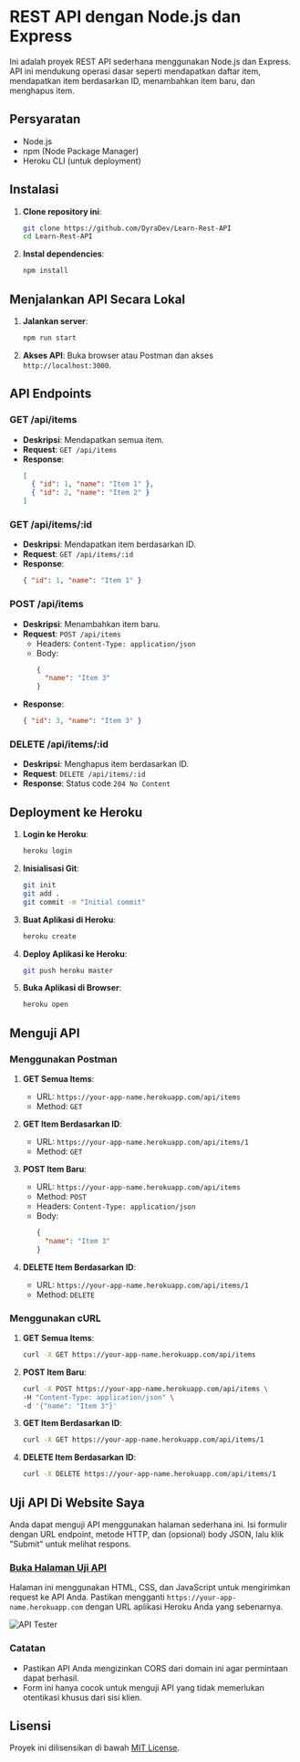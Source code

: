 # REST API dengan Node.js dan Express

Ini adalah proyek REST API sederhana menggunakan Node.js dan Express. API ini mendukung operasi dasar seperti mendapatkan daftar item, mendapatkan item berdasarkan ID, menambahkan item baru, dan menghapus item.

## Persyaratan

- Node.js
- npm (Node Package Manager)
- Heroku CLI (untuk deployment)

## Instalasi

1. **Clone repository ini**:
    ```bash
    git clone https://github.com/DyraDev/Learn-Rest-API
    cd Learn-Rest-API
    ```

2. **Instal dependencies**:
    ```bash
    npm install
    ```

## Menjalankan API Secara Lokal

1. **Jalankan server**:
    ```bash
    npm run start
    ```

2. **Akses API**:
    Buka browser atau Postman dan akses `http://localhost:3000`.


## API Endpoints

### GET /api/items

- **Deskripsi**: Mendapatkan semua item.
- **Request**: `GET /api/items`
- **Response**:
    ```json
    [
      { "id": 1, "name": "Item 1" },
      { "id": 2, "name": "Item 2" }
    ]
    ```

### GET /api/items/:id

- **Deskripsi**: Mendapatkan item berdasarkan ID.
- **Request**: `GET /api/items/:id`
- **Response**:
    ```json
    { "id": 1, "name": "Item 1" }
    ```

### POST /api/items

- **Deskripsi**: Menambahkan item baru.
- **Request**: `POST /api/items`
    - Headers: `Content-Type: application/json`
    - Body:
        ```json
        {
          "name": "Item 3"
        }
        ```
- **Response**:
    ```json
    { "id": 3, "name": "Item 3" }
    ```

### DELETE /api/items/:id

- **Deskripsi**: Menghapus item berdasarkan ID.
- **Request**: `DELETE /api/items/:id`
- **Response**: Status code `204 No Content`

## Deployment ke Heroku

1. **Login ke Heroku**:
    ```bash
    heroku login
    ```

2. **Inisialisasi Git**:
    ```bash
    git init
    git add .
    git commit -m "Initial commit"
    ```

3. **Buat Aplikasi di Heroku**:
    ```bash
    heroku create
    ```

4. **Deploy Aplikasi ke Heroku**:
    ```bash
    git push heroku master
    ```

5. **Buka Aplikasi di Browser**:
    ```bash
    heroku open
    ```

## Menguji API

### Menggunakan Postman

1. **GET Semua Items**:
    - URL: `https://your-app-name.herokuapp.com/api/items`
    - Method: `GET`

2. **GET Item Berdasarkan ID**:
    - URL: `https://your-app-name.herokuapp.com/api/items/1`
    - Method: `GET`

3. **POST Item Baru**:
    - URL: `https://your-app-name.herokuapp.com/api/items`
    - Method: `POST`
    - Headers: `Content-Type: application/json`
    - Body:
        ```json
        {
          "name": "Item 3"
        }
        ```

4. **DELETE Item Berdasarkan ID**:
    - URL: `https://your-app-name.herokuapp.com/api/items/1`
    - Method: `DELETE`

### Menggunakan cURL

1. **GET Semua Items**:
    ```bash
    curl -X GET https://your-app-name.herokuapp.com/api/items
    ```

2. **POST Item Baru**:
    ```bash
    curl -X POST https://your-app-name.herokuapp.com/api/items \
    -H "Content-Type: application/json" \
    -d '{"name": "Item 3"}'
    ```

3. **GET Item Berdasarkan ID**:
    ```bash
    curl -X GET https://your-app-name.herokuapp.com/api/items/1
    ```

4. **DELETE Item Berdasarkan ID**:
    ```bash
    curl -X DELETE https://your-app-name.herokuapp.com/api/items/1
    ```
## Uji API Di Website Saya

Anda dapat menguji API menggunakan halaman sederhana ini. Isi formulir dengan URL endpoint, metode HTTP, dan (opsional) body JSON, lalu klik "Submit" untuk melihat respons.

### [Buka Halaman Uji API](https://api-fe-999541ab4a05.herokuapp.com/)

Halaman ini menggunakan HTML, CSS, dan JavaScript untuk mengirimkan request ke API Anda. Pastikan mengganti `https://your-app-name.herokuapp.com` dengan URL aplikasi Heroku Anda yang sebenarnya.

![API Tester](https://api-fe-999541ab4a05.herokuapp.com/Screenshot_2024-05-19-14-45-19-56.jpg)

### Catatan

- Pastikan API Anda mengizinkan CORS dari domain ini agar permintaan dapat berhasil.
- Form ini hanya cocok untuk menguji API yang tidak memerlukan otentikasi khusus dari sisi klien.

## Lisensi

Proyek ini dilisensikan di bawah [MIT License](LICENSE).
